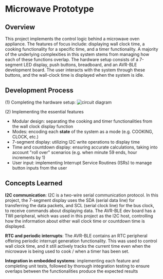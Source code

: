 # Microwave Prototype

## Overview

This project implements the control logic behind a microwave oven appliance. The features of focus include: displaying wall clock time, a cooking functionality for a specific time, and a timer functionality. A majority of the underlying complexities in this system stems from managing how each of these functions overlap. The hardware setup consists of a 7-segment LED display, push buttons, breadboard, and an AVR-BLE development board. The user interacts with the system through these buttons, and the wall-clock time is displayed when the system is idle.

## Development Process
(1) Completing the hardware setup:
![circuit diagram](https://drive.google.com/file/d/1GcKOSwWOXI2DNlMywmE-gnp_hehzCk4P/view?usp=sharing)

(2) Implementing the essential features
- Modular design: separating the cooking and timer functionalities from the wall clock display function
- Modes: encoding each **state** of the system as a mode (e.g. COOKING, CLOCK, etc.)
- 7-segment display: utilizing I2C write operations to display time
- Time and countdown display: ensuring accurate calculations, taking into account "roll over" scenarios (e.g. when minute 59 ends, hour increments by 1)
- User input: implementing Interrupt Service Routines (ISRs) to manage button inputs from the user

## Concepts Learned
**I2C communication**: I2C is a two-wire serial communication protocol. In this project, the 7-segment display uses the SDA (serial data line) for transferring the data packets, and SCL (serial clock line) for the bus clock, to receive commands about displaying data. The AVR-BLE dev board has a TWI peripheral, which was used in this project as the I2C host, controlling how the information about either wall clock time or countdown time is displayed.

**RTC and periodic interrupts**: The AVR-BLE contains an RTC peripheral offering periodic interrupt generation functionality. This was used to control wall clock time, and it still actively tracks the current time even when the microwave is being used to cook / when a timer has been set.

**Integration in embedded systems**: implementing each feature and completing unit tests, followed by thorough integration testing to ensure overlaps between the functionalities produce the expected results
